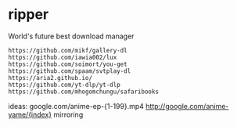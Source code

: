 # ripper
World's future best download manager

```
https://github.com/mikf/gallery-dl
https://github.com/iawia002/lux
https://github.com/soimort/you-get
https://github.com/spaam/svtplay-dl
https://aria2.github.io/
https://github.com/yt-dlp/yt-dlp
https://github.com/mhogomchungu/safaribooks
```


ideas:
google.com/anime-ep-{1-199}.mp4
http://google.com/anime-yame/{index}
mirroring
